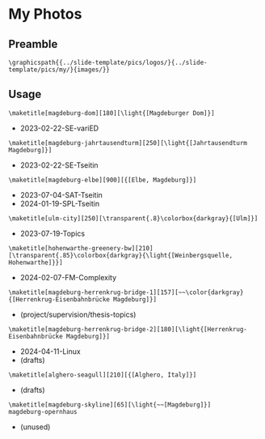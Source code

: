 # My Photos

## Preamble

```
\graphicspath{{../slide-template/pics/logos/}{../slide-template/pics/my/}{images/}}
```

## Usage

```
\maketitle[magdeburg-dom][180][\light{[Magdeburger Dom]}]
```

* 2023-02-22-SE-variED

```
\maketitle[magdeburg-jahrtausendturm][250][\light{[Jahrtausendturm Magdeburg]}]
```

* 2023-02-22-SE-Tseitin

```
\maketitle[magdeburg-elbe][900][{[Elbe, Magdeburg]}]
```

* 2023-07-04-SAT-Tseitin
* 2024-01-19-SPL-Tseitin

```
\maketitle[ulm-city][250][\transparent{.8}\colorbox{darkgray}{[Ulm]}]
```

* 2023-07-19-Topics

```
\maketitle[hohenwarthe-greenery-bw][210][\transparent{.85}\colorbox{darkgray}{\light{[Weinbergsquelle, Hohenwarthe]}}]
```

* 2024-02-07-FM-Complexity

```
\maketitle[magdeburg-herrenkrug-bridge-1][157][~~\color{darkgray}{[Herrenkrug-Eisenbahnbrücke Magdeburg]}]
```

* (project/supervision/thesis-topics)

```
\maketitle[magdeburg-herrenkrug-bridge-2][180][\light{[Herrenkrug-Eisenbahnbrücke Magdeburg]}]
```

* 2024-04-11-Linux
* (drafts)

```
\maketitle[alghero-seagull][210][{[Alghero, Italy]}]
```

* (drafts)

```
\maketitle[magdeburg-skyline][65][\light{~~[Magdeburg]}]
magdeburg-opernhaus
```

* (unused)
